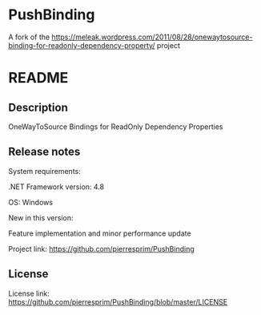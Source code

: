 # PushBinding
A fork of the https://meleak.wordpress.com/2011/08/28/onewaytosource-binding-for-readonly-dependency-property/ project

README
======

Description
-----------

OneWayToSource Bindings for ReadOnly Dependency Properties

Release notes
-------------

System requirements:

.NET Framework version: 4.8

OS: Windows

New in this version:

Feature implementation and minor performance update

Project link: https://github.com/pierresprim/PushBinding

License
-------

License link: https://github.com/pierresprim/PushBinding/blob/master/LICENSE

